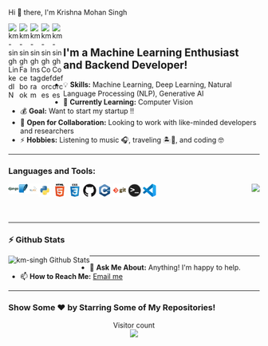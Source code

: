Hi 👋 there, I'm Krishna Mohan Singh

<a href="https://www.linkedin.com/in/kmsingh056/">
  <img align="left" alt="km-singh LinkedIN" width="22px" src="https://cdn.jsdelivr.net/npm/simple-icons@v3/icons/linkedin.svg" />
</a>
<a href="https://www.facebook.com/">
  <img align="left" alt="km-singh Facebook" width="22px" src="https://cdn.jsdelivr.net/npm/simple-icons@v3/icons/facebook.svg" />
</a>
<a href="https://www.instagram.com/kmsingh056">
  <img align="left" alt="km-singh Instagram" width="22px" src="https://cdn.jsdelivr.net/npm/simple-icons@v3/icons/instagram.svg" />
</a>
<a href="https://codeforces.com/">
  <img align="left" alt="km-singh Codeforces" width="22px" src="https://cdn.jsdelivr.net/npm/simple-icons@v3/icons/codeforces.svg" />
</a>
<a href="https://www.codechef.com/">
  <img align="left" alt="km-singh Codeforces" width="22px" src="https://cdn.jsdelivr.net/npm/simple-icons@v3/icons/codechef.svg" />
</a>
<br/>

## I'm a Machine Learning Enthusiast and Backend Developer!

- 💡 **Skills:** Machine Learning, Deep Learning, Natural Language Processing (NLP), Generative AI
- 🔭 **Currently Learning:** Computer Vision
- 💰 **Goal:** Want to start my startup !!
- 👯 **Open for Collaboration:** Looking to work with like-minded developers and researchers
- ⚡ **Hobbies:** Listening to music 🎧, traveling 🏝️🗻, and coding 🤓

---

### Languages and Tools:

<section>
<code><img width="26px" src="https://raw.githubusercontent.com/github/explore/80688e429a7d4ef2fca1e82350fe8e3517d3494d/topics/python/python.png"></code>
<code><img width="26px" src="https://raw.githubusercontent.com/github/explore/80688e429a7d4ef2fca1e82350fe8e3517d3494d/topics/html/html.png"></code>
<code><img width="26px" src="https://raw.githubusercontent.com/github/explore/80688e429a7d4ef2fca1e82350fe8e3517d3494d/topics/css/css.png"></code>
<img align="left" height="20" src="https://raw.githubusercontent.com/github/explore/80688e429a7d4ef2fca1e82350fe8e3517d3494d/topics/django/django.png">
<img align="left" height="20" src="https://raw.githubusercontent.com/github/explore/2d218e3aa252dc90eef269b34eeec1fbd15dc07e/topics/sqlite/sqlite.png">
<img align="left" height="20" src="https://raw.githubusercontent.com/github/explore/80688e429a7d4ef2fca1e82350fe8e3517d3494d/topics/mysql/mysql.png">  
<code><img width="26px" src="https://raw.githubusercontent.com/github/explore/78df643247d429f6cc873026c0622819ad797942/topics/github/github.png"></code>
<code><img width="26px" src="https://raw.githubusercontent.com/github/explore/80688e429a7d4ef2fca1e82350fe8e3517d3494d/topics/cpp/cpp.png"></code>
<code><img width="26px" src="https://raw.githubusercontent.com/github/explore/80688e429a7d4ef2fca1e82350fe8e3517d3494d/topics/git/git.png"></code>
<code><img width="26px" src="https://raw.githubusercontent.com/github/explore/80688e429a7d4ef2fca1e82350fe8e3517d3494d/topics/terminal/terminal.png"></code>
<code><img width="26px" src="https://raw.githubusercontent.com/github/explore/80688e429a7d4ef2fca1e82350fe8e3517d3494d/topics/visual-studio-code/visual-studio-code.png"></code>

<a href="https://github.com/kmsingh056">
  <img align="right" src="https://github-readme-stats.vercel.app/api/top-langs/?username=kmsingh056&theme=light&hide_langs_below=1" />
</a>

</section>
<br/>
<br/>

---

### :zap: Github Stats
   <img align="left" alt="km-singh Github Stats" src="https://github-readme-stats.vercel.app/api?username=kmsingh056" /> 

---

- 💬 **Ask Me About:** Anything! I'm happy to help.
- 📫 **How to Reach Me:** [Email me](mailto:krishna.21ug1099@iiitranchi.ac.in)

---

### Show Some ❤️ by Starring Some of My Repositories!

<p align="center"> 
  Visitor count<br>
  <img src="https://profile-counter.glitch.me/kmsingh056/count.svg" />
</p>
